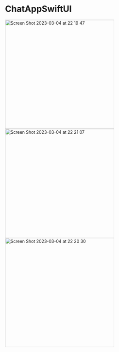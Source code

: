 # ChatAppSwiftUI

<img width="359" alt="Screen Shot 2023-03-04 at 22 19 47" src="https://user-images.githubusercontent.com/85077754/222924842-6aed8978-b5a4-44c4-9bc6-731372af7c37.png">


<img width="359" alt="Screen Shot 2023-03-04 at 22 21 07" src="https://user-images.githubusercontent.com/85077754/222924898-bf39840b-b524-478f-b7d3-d823bf10c522.png">


<img width="359" alt="Screen Shot 2023-03-04 at 22 20 30" src="https://user-images.githubusercontent.com/85077754/222924860-181f4bdc-8daa-4ff8-ba00-e59df08d4b57.png">
